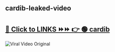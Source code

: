 
 ## cardib-leaked-video 

# <h2><a href="https://clipsfans.com/cardib&ref=git">🔗 Click to LINKS ⏩⏩ 👉 🟢 cardib </a></h2>

<a href="https://clipsfans.com/cardib&ref=git" rel="nofollow" data-target="animated-image.originalLink"><img src="https://i.ibb.co.com/xMMVF88/686577567.gif" alt="Viral Video Original" style="max-width: 100%; display: inline-block;" data-target="animated-image.originalImage"></a>
